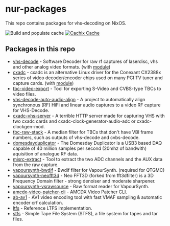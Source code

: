 # nur-packages
This repo contains packages for vhs-decoding on NixOS.

![Build and populate cache](https://github.com/JuniorISAJitterbug/nur-packages/workflows/Build%20and%20populate%20cache/badge.svg)
[![Cachix Cache](https://img.shields.io/badge/cachix-jitterbug-blue.svg)](https://jitterbug.cachix.org)


## Packages in this repo
- [vhs-decode](https://github.com/oyvindln/vhs-decode) - Software Decoder for raw rf captures of laserdisc, vhs and other analog video formats. (with [module](modules/vhs-decode/README.md))
- [cxadc](https://github.com/happycube/cxadc-linux3) - cxadc is an alternative Linux driver for the Conexant CX2388x series of video decoder/encoder chips used on many PCI TV tuner and capture cards. (with [module](modules/cxadc/README.md))
- [tbc-video-export](https://github.com/JuniorIsAJitterbug/tbc-video-export) - Tool for exporting S-Video and CVBS-type TBCs to video files.
- [vhs-decode-auto-audio-align](https://gitlab.com/wolfre/vhs-decode-auto-audio-align) - A project to automatically align synchronous (RF) HiFi and linear audio captures to a video RF capture for VHS-Decode.
- [cxadc-vhs-server](https://github.com/namazso/cxadc_vhs_server) - A terrible HTTP server made for capturing VHS with two cxadc cards and cxadc-clock-generator-audio-adc or cxadc-clockgen-mod.
- [tbc-raw-stack](https://github.com/namazso/tbc-raw-stack) - A median filter for TBCs that don't have VBI frame numbers, such as outputs of vhs-decode and cvbs-decode.
- [domesdayduplicator](https://github.com/harrypm/DomesdayDuplicator) - The Domesday Duplicator is a USB3 based DAQ capable of 40 million samples per second (20mhz of bandwith) aquisition of analogue RF data.
- [misrc-extract](https://github.com/Stefan-Olt/MISRC) - Tool to extract the two ADC channels and the AUX data from the raw capture.
- [vapoursynth-bwdif](https://github.com/HomeOfVapourSynthEvolution/VapourSynth-Bwdif) - Bwdif filter for VapourSynth. (required for QTGMC)
- [vapoursynth-neofft3d](https://github.com/HomeOfAviSynthPlusEvolution/neo_FFT3D) - Neo FFT3D (forked from fft3dfilter) is a 3D Frequency Domain filter - strong denoiser and moderate sharpener.
- [vapoursynth-vsrawsource](https://github.com/JuniorIsAJitterbug/vsrawsource) - Raw format reader for VapourSynth.
- [amcdx-video-patcher-cli](https://mogurenko.com) - AMCDX Video Patcher CLI.
- [ab-av1](https://github.com/alexheretic/ab-av1) - AV1 video encoding tool with fast VMAF sampling & automatic encoder crf calculation.
- [ltfs](https://github.com/LinearTapeFileSystem/ltfs) - Reference LTFS implementation.
- [stfs](https://github.com/pojntfx/stfs) - Simple Tape File System (STFS), a file system for tapes and tar files.
